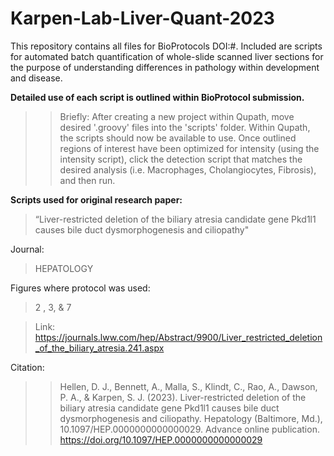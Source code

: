 # Karpen-Lab-Liver-Quant-2023
This repository contains all files for BioProtocols DOI:#. Included are scripts for automated batch quantification of whole-slide scanned liver sections for the purpose of understanding differences in pathology within development and disease. 

**Detailed use of each script is outlined within BioProtocol submission.**
>>Briefly: After creating a new project within Qupath, move desired '.groovy' files into the 'scripts' folder. Within Qupath, the scripts should now be available to use. Once outlined regions of interest have been optimized for intensity (using the intensity script), click the detection script that matches the desired analysis (i.e. Macrophages, Cholangiocytes, Fibrosis), and then run. 

**Scripts used for original research paper:**
>“Liver-restricted deletion of the biliary atresia candidate gene Pkd1l1 causes bile duct dysmorphogenesis and ciliopathy"

Journal:
>HEPATOLOGY

Figures where protocol was used:
>2 , 3, & 7

>Link: https://journals.lww.com/hep/Abstract/9900/Liver_restricted_deletion_of_the_biliary_atresia.241.aspx

Citation:
>>Hellen, D. J., Bennett, A., Malla, S., Klindt, C., Rao, A., Dawson, P. A., & Karpen, S. J. (2023). Liver-restricted deletion of the biliary atresia candidate gene Pkd1l1 causes bile duct dysmorphogenesis and ciliopathy. Hepatology (Baltimore, Md.), 10.1097/HEP.0000000000000029. Advance online publication. https://doi.org/10.1097/HEP.0000000000000029
